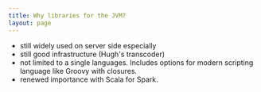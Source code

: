 ```yaml
---
title: Why libraries for the JVM?
layout: page
---
```



- still widely used on server side especially
- still good infrastructure (Hugh's transcoder)
- not limited to a single languages.  Includes options for modern scripting language like Groovy with closures.
- renewed importance with Scala for Spark.
